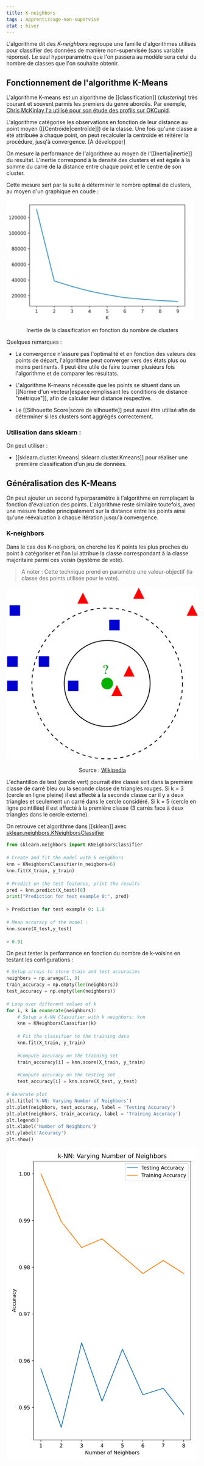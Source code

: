 ```yaml
---
title: K-neighbors
tags : Apprentissage-non-supervisé
etat : hiver
---
```


L'algorithme dit des *K-neighbors* regroupe une famille d'algorithmes utilisés pour classifier des données de manière non-supervisée (sans variable réponse). Le seul hyperparamètre que l'on passera au modèle sera celui du nombre de classes que l'on souhaite obtenir.

## Fonctionnement de l'algorithme K-Means

L'algorithme K-means est un algorithme de [[classification]] (*clustering*) très courant et souvent parmis les premiers du genre abordés. Par exemple, [Chris McKinlay l'a utilisé pour son étude des profils sur OKCupid](https://www.wired.com/2014/01/how-to-hack-okcupid/). 

L'algorithme catégorise les observations en fonction de leur distance au point moyen ([[Centroïde\|centroïde]]) de la classe. Une fois qu'une classe a été attribuée à chaque point, on peut recalculer la centroïde et réitérer la procédure, jusq'à convergence. \[A développer]

On mesure la performance de l'algorithme au moyen de l'[[Inertia|inertie]] du résultat. L'inertie correspond à la densité des clusters et est égale à la somme du carré de la distance entre chaque point et le centre de son cluster. 

Cette mesure sert par la suite à déterminer le nombre optimal de clusters, au moyen d'un graphique en coude :

![elbow](/assets/img/kmeanselbow.png#center)

<div align="center">
	<p>
  Inertie de la classification en fonction du nombre de clusters
</p>
</div>

Quelques remarques :

- La convergence n'assure pas l'optimalité et en fonction des valeurs des points de départ, l'algorithme peut converger vers des états plus ou moins pertinents. Il peut être utile de faire tourner plusieurs fois l'algorithme et de comparer les résultats.

- L'algorithme K-means nécessite que les points se situent dans un [[Norme d'un vecteur\|espace remplissant les conditions de distance "métrique"]], afin de calculer leur distance respective.

- Le [[Silhouette Score\|score de silhouette]] peut aussi être utilisé afin de déterminer si les clusters sont aggrégés correctement.

### Utilisation dans sklearn :

On peut utiliser :
- [[sklearn.cluster.Kmeans\| sklearn.cluster.Kmeans]] pour réaliser une première classification d'un jeu de données.

## Généralisation des K-Means

On peut ajouter un second hyperparamètre à l'algorithme en remplaçant la fonction d'évaluation des points. L'algorithme reste similaire toutefois, avec une mesure fondée principalement sur la distance entre les points ainsi qu'une réévaluation à chaque itération jusqu'à convergence.

### K-neighbors

Dans le cas des K-neigbors, on cherche les K points les plus proches du point à catégoriser et l'on lui attribue la classe correspondant à la classe majoritaire parmi ces voisin (système de vote). 

> A noter : Cette technique prend en paramètre une valeur-objectif (la classe des points utilisée pour le vote).

![kneighbors](/assets/img/kneigbors.png#center)

<div align="center">
	<p>
 Source : <a href="https://fr.wikipedia.org/wiki/M%C3%A9thode_des_k_plus_proches_voisins">Wikipedia</a>
</p>
</div>

L'échantillon de test (cercle vert) pourrait être classé soit dans la première classe de carré bleu ou la seconde classe de triangles rouges. Si k = 3 (cercle en ligne pleine) il est affecté à la seconde classe car il y a deux triangles et seulement un carré dans le cercle considéré. Si k = 5 (cercle en ligne pointillée) il est affecté à la première classe (3 carrés face à deux triangles dans le cercle externe).

On retrouve cet algorithme dans [[sklean]] avec [sklean.neighbors.KNeighborsClassifier](https://scikit-learn.org/stable/modules/generated/sklearn.neighbors.KNeighborsClassifier.html#sklearn.neighbors.KNeighborsClassifier)

```python
from sklearn.neighbors import KNeighborsClassifier

# Create and fit the model with 6 neighbors
knn = KNeighborsClassifier(n_neigbors=6)
knn.fit(X_train, y_train)

# Predict on the test features, print the results
pred = knn.predict(X_test)[0]
print("Prediction for test example 0:", pred)

> Prediction for test example 0: 1.0

# Mean accuracy of the model :
knn.score(X_test,y_test)

> 0.91
````

On peut tester la performance en fonction du nombre de k-voisins en testant les configurations :

```python
# Setup arrays to store train and test accuracies
neighbors = np.arange(1, 9)
train_accuracy = np.empty(len(neighbors))
test_accuracy = np.empty(len(neighbors))

# Loop over different values of k
for i, k in enumerate(neighbors):
    # Setup a k-NN Classifier with k neighbors: knn
    knn = KNeighborsClassifier(k)

    # Fit the classifier to the training data
    knn.fit(X_train, y_train)
    
    #Compute accuracy on the training set
    train_accuracy[i] = knn.score(X_train, y_train)

    #Compute accuracy on the testing set
    test_accuracy[i] = knn.score(X_test, y_test)

# Generate plot
plt.title('k-NN: Varying Number of Neighbors')
plt.plot(neighbors, test_accuracy, label = 'Testing Accuracy')
plt.plot(neighbors, train_accuracy, label = 'Training Accuracy')
plt.legend()
plt.xlabel('Number of Neighbors')
plt.ylabel('Accuracy')
plt.show()
```

![](/assets/img/k-voisins-perf.png#center)